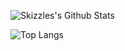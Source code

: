 <!--
**Skizzles/Skizzles** is a ✨ _special_ ✨ repository because its `README.md` (this file) appears on your GitHub profile.

Here are some ideas to get you started:

- 🔭 I’m currently working on ...
- 🌱 I’m currently learning ...
- 👯 I’m looking to collaborate on ...
- 🤔 I’m looking for help with ...
- 💬 Ask me about ...
- 📫 How to reach me: ...
- 😄 Pronouns: ...
- ⚡ Fun fact: ...
-->

![Skizzles's Github Stats](https://github-readme-stats.vercel.app/api?username=Skizzles&show_icons=true&theme=tokyonight&count_private=true)

![Top Langs](https://github-readme-stats.vercel.app/api/top-langs/?username=Skizzles&theme=tokyonight)
